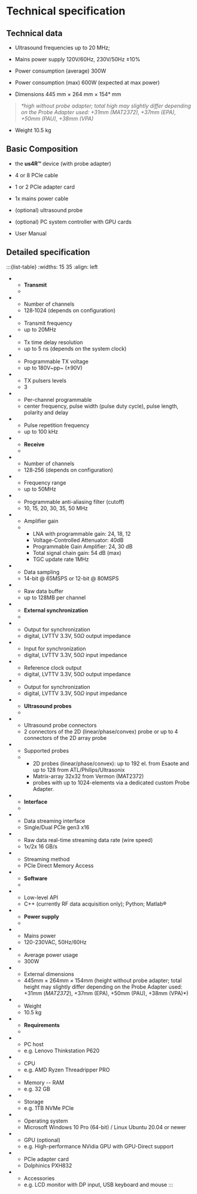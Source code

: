 # Technical specification

## Technical data

-   Ultrasound frequencies up to 20 MHz;

-   Mains power supply 120V/60Hz, 230V/50Hz ±10%

-   Power consumption (average) 300W

-   Power consumption (max) 600W (expected at max power)

-   Dimensions 445 mm × 264 mm × 154\* mm

> *\*high without probe adapter; total high may slightly differ
> depending on the Probe Adapter used: +31mm (MAT2372), +37mm (EPA),
> +50mm (PAU), +38mm (VPA)*

-   Weight 10.5 kg

## Basic Composition

-   the **us4R™** device (with probe adapter)

-   4 or 8 PCIe cable

-   1 or 2 PCIe adapter card

-   1x mains power cable

-   (optional) ultrasound probe

-   (optional) PC system controller with GPU cards

-   User Manual

## Detailed specification

:::{list-table} 
:widths: 15 35
:align: left
* - **Transmit**
  - 
* - Number of channels
  - 128‑1024 (depends on configuration)
* - Transmit frequency
  - up to 20MHz
* - Tx time delay resolution
  - up to 5 ns (depends on the system clock)
* - Programmable TX voltage
  - up to 180V~pp~ (±90V) 
* - TX pulsers levels
  - 3
* - Per-channel programmable
  - center frequency, pulse width (pulse duty cycle), pulse length, polarity and delay
* - Pulse repetition frequency
  - up to 100 kHz
* - **Receive**
  - 
* - Number of channels
  - 128‑256 (depends on configuration) 
* - Frequency range
  - up to 50MHz
* - Programmable anti-aliasing filter (cutoff)
  - 10, 15, 20, 30, 35, 50 MHz 
* - Amplifier gain
  - 
    - LNA with programmable gain: 24, 18, 12 
    - Voltage-Controlled Attenuator: 40dB 
    - Programmable Gain Amplifier: 24, 30 dB 
    - Total signal chain gain: 54 dB (max) 
    - TGC update rate 1MHz
* - Data sampling
  - 14-bit @ 65MSPS or 12-bit @ 80MSPS
* - Raw data buffer
  - up to 128MB per channel
* - **External synchronization**
  - 
* - Output for synchronization
  - digital, LVTTV 3.3V, 50$\Omega$ output impedance
* - Input for synchronization
  - digital, LVTTV 3.3V, 50$\Omega$ input impedance
* - Reference clock output
  - digital, LVTTV 3.3V, 50$\Omega$ output impedance
* - Output for synchronization
  - digital, LVTTV 3.3V, 50$\Omega$ input impedance
* - **Ultrasound probes**
  - 
* - Ultrasound probe connectors
  -  2 connectors of the 2D (linear/phase/convex) probe or up to 4 connectors of the 2D array probe
* - Supported probes
  -
    - 2D probes (linear/phase/convex): up to 192 el. from Esaote and up to 128 from ATL/Philips/Ultrasonix
    - Matrix-array 32x32 from Vermon (MAT2372)
    - probes with up to 1024-elements via a dedicated custom Probe Adapter.
* - **Interface**
  - 
* - Data streaming interface
  - Single/Dual PCIe gen3 x16
* - Raw data real-time streaming data rate (wire speed)
  - 1x/2x 16 GB/s 
* - Streaming method
  - PCIe Direct Memory Access
* - **Software**
  - 
* - Low-level API
  - C++ (currently RF data acquisition only); Python; Matlab® 
* - **Power supply**
  - 
* - Mains power
  - 120-230VAC, 50Hz/60Hz
* - Average power usage
  - 300W
* - External dimensions
  - 445mm × 264mm × 154mm  (height without probe adapter; total height may slightly differ depending on the Probe Adapter used: +31mm (*MAT2372*), +37mm (EPA), +50mm (PAU), +38mm (VPA)*)
* - Weight
  - 10.5 kg
* - **Requirements**
  - 
* - PC host
  - e.g. Lenovo Thinkstation P620
* - CPU
  - e.g. AMD Ryzen Threadripper PRO
* - Memory -- RAM
  - e.g. 32 GB
* - Storage
  - e.g. 1TB NVMe PCIe
* - Operating system
  - Microsoft Windows 10 Pro (64-bit) / Linux Ubuntu 20.04 or newer
* - GPU (optional)
  - e.g. High-performance NVidia GPU with GPU-Direct support
* - PCIe adapter card
  - Dolphinics PXH832
* - Accessories
  - e.g. LCD monitor with DP input, USB keyboard and mouse
:::
